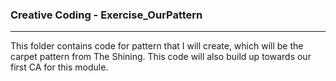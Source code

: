 ### Creative Coding - Exercise_OurPattern

---

This folder contains code for pattern that I will create, which will be the carpet pattern from The Shining.
This code will also build up towards our first CA for this module. 
